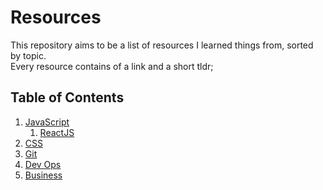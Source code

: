 # Resources
This repository aims to be a list of resources I learned things from, sorted by topic.  
Every resource contains of a link and a short tldr;

## Table of Contents
1. [JavaScript](https://github.com/Plsr/resources/blob/master/JavaScript/JavaScript.md)
    1. [ReactJS](https://github.com/Plsr/resources/blob/master/JavaScript/ReactJS.md)
2. [CSS](https://github.com/Plsr/resources/blob/master/CSS/CSS.md)
3. [Git](https://github.com/Plsr/resources/blob/master/Git/git.md)
4. [Dev Ops](https://github.com/Plsr/resources/tree/master/dev-ops)
5. [Business](https://github.com/Plsr/resources/tree/master/business)
